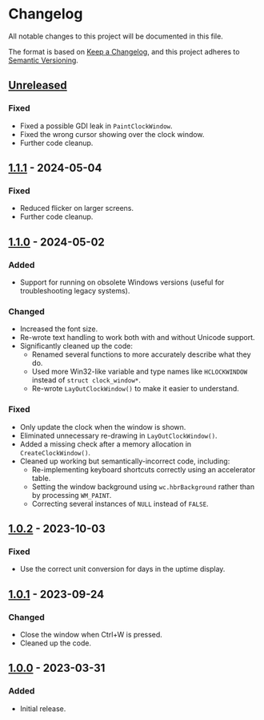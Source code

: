 # Changelog
All notable changes to this project will be documented in this file.

The format is based on [Keep a Changelog](https://keepachangelog.com/en/1.0.0/), and this project adheres to [Semantic Versioning](https://semver.org/spec/v2.0.0.html).

## [Unreleased]
### Fixed
* Fixed a possible GDI leak in `PaintClockWindow`.
* Fixed the wrong cursor showing over the clock window.
* Further code cleanup.

## [1.1.1] - 2024-05-04
### Fixed
* Reduced flicker on larger screens.
* Further code cleanup.

## [1.1.0] - 2024-05-02
### Added
* Support for running on obsolete Windows versions (useful for troubleshooting legacy systems).
### Changed
* Increased the font size.
* Re-wrote text handling to work both with and without Unicode support.
* Significantly cleaned up the code:
  * Renamed several functions to more accurately describe what they do.
  * Used more Win32-like variable and type names like `HCLOCKWINDOW` instead of `struct clock_window*`.
  * Re-wrote `LayOutClockWindow()` to make it easier to understand.
### Fixed
* Only update the clock when the window is shown.
* Eliminated unnecessary re-drawing in `LayOutClockWindow()`.
* Added a missing check after a memory allocation in `CreateClockWindow()`.
* Cleaned up working but semantically-incorrect code, including:
  * Re-implementing keyboard shortcuts correctly using an accelerator table.
  * Setting the window background using `wc.hbrBackground` rather than by processing `WM_PAINT`.
  * Correcting several instances of `NULL` instead of `FALSE`.

## [1.0.2] - 2023-10-03
### Fixed
* Use the correct unit conversion for days in the uptime display.

## [1.0.1] - 2023-09-24
### Changed
* Close the window when Ctrl+W is pressed.
* Cleaned up the code.

## [1.0.0] - 2023-03-31
### Added
* Initial release.

[Unreleased]: https://github.com/bmjcode/uptime-clock/compare/v1.1.1...HEAD
[1.1.1]: https://github.com/bmjcode/uptime-clock/compare/v1.1.0...v1.1.1
[1.1.0]: https://github.com/bmjcode/uptime-clock/compare/v1.0.2...v1.1.0
[1.0.2]: https://github.com/bmjcode/uptime-clock/compare/v1.0.1...v1.0.2
[1.0.1]: https://github.com/bmjcode/uptime-clock/compare/v1.0.0...v1.0.1
[1.0.0]: https://github.com/bmjcode/uptime-clock/releases/tag/v1.0.0
